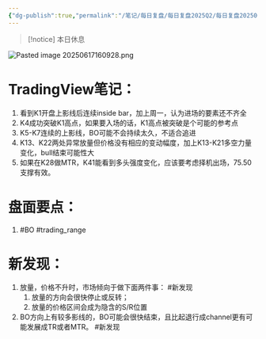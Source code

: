 ```yaml
---
{"dg-publish":true,"permalink":"/笔记/每日复盘/每日复盘2025Q2/每日复盘202506/20250616/"}
---
```


>[!notice] 本日休息

![Pasted image 20250617160928.png](/img/user/%E5%9B%BE%E7%89%87%E5%AD%98%E6%94%BE%E5%9C%B0/Pasted%20image%2020250617160928.png)
# TradingView笔记：
1. 看到K1开盘上影线后连续inside bar，加上周一，认为进场的要素还不齐全
2. K4成功突破K1高点，如果要入场的话，K1高点被突破是个可能的参考点
3. K5-K7连续的上影线，BO可能不会持续太久，不适合追进
4. K13、K22两处异常放量但价格没有相应的变动幅度，加上K13-K21多空力量变化，bull结束可能性大
5. 如果在K28做MTR，K41能看到多头强度变化，应该要考虑择机出场，75.50支撑有效。
# 盘面要点：
1. #BO #trading_range 
# 新发现：
1. 放量，价格不升时，市场倾向于做下面两件事： #新发现 
	1. 放量的方向会很快停止或反转；
	2. 放量的价格区间会成为隐含的S/R位置
2. BO方向上有较多影线的，BO可能会很快结束，且比起退行成channel更有可能发展成TR或者MTR。 #新发现 